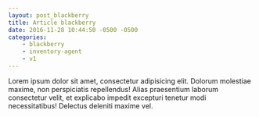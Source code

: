 ```yaml
---
layout: post_blackberry
title: Article blackberry
date: 2016-11-28 10:44:50 -0500 -0500
categories: 
    - blackberry
    - inventory-agent
    - v1
---
```

Lorem ipsum dolor sit amet, consectetur adipisicing elit. Dolorum molestiae maxime, non perspiciatis repellendus! Alias praesentium laborum consectetur velit, et explicabo impedit excepturi tenetur modi necessitatibus! Delectus deleniti maxime vel.